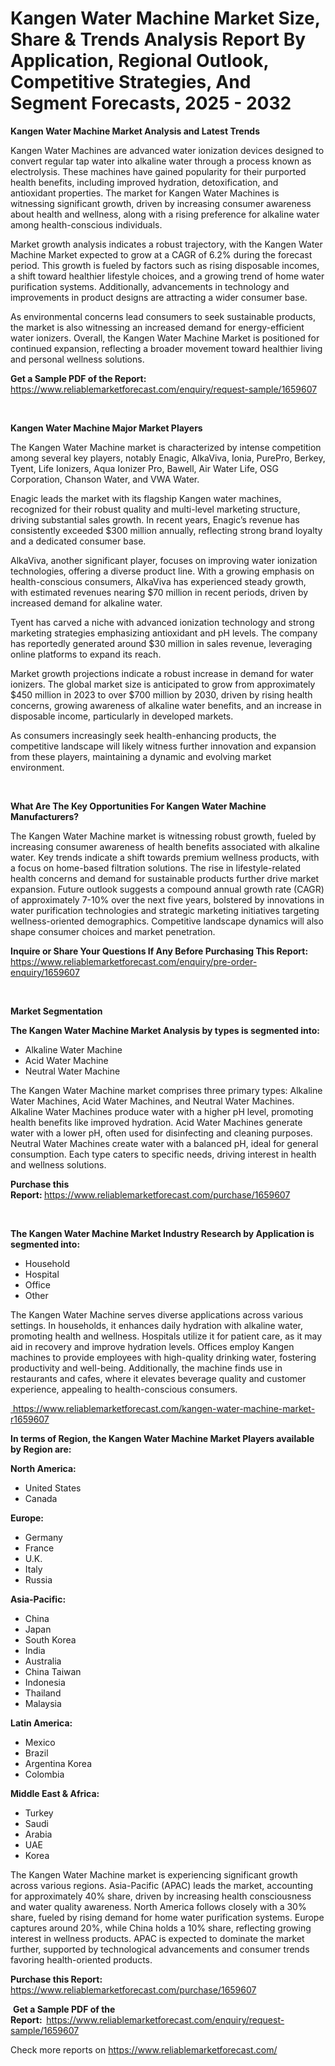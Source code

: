 <p><h1>Kangen Water Machine Market Size, Share & Trends Analysis Report By Application, Regional Outlook, Competitive Strategies, And Segment Forecasts, 2025 - 2032</h1></p><p><strong>Kangen Water Machine Market Analysis and Latest Trends</strong></p>
<p><p>Kangen Water Machines are advanced water ionization devices designed to convert regular tap water into alkaline water through a process known as electrolysis. These machines have gained popularity for their purported health benefits, including improved hydration, detoxification, and antioxidant properties. The market for Kangen Water Machines is witnessing significant growth, driven by increasing consumer awareness about health and wellness, along with a rising preference for alkaline water among health-conscious individuals.</p><p>Market growth analysis indicates a robust trajectory, with the Kangen Water Machine Market expected to grow at a CAGR of 6.2% during the forecast period. This growth is fueled by factors such as rising disposable incomes, a shift toward healthier lifestyle choices, and a growing trend of home water purification systems. Additionally, advancements in technology and improvements in product designs are attracting a wider consumer base. </p><p>As environmental concerns lead consumers to seek sustainable products, the market is also witnessing an increased demand for energy-efficient water ionizers. Overall, the Kangen Water Machine Market is positioned for continued expansion, reflecting a broader movement toward healthier living and personal wellness solutions.</p></p>
<p><strong>Get a Sample PDF of the Report:&nbsp;</strong> <a href="https://www.reliablemarketforecast.com/enquiry/request-sample/1659607?utm_campaign=2260&utm_medium=2&utm_source=Github&utm_content=ia&utm_term=06022025&utm_id=kangen-water-machine">https://www.reliablemarketforecast.com/enquiry/request-sample/1659607</a></p>
<p>&nbsp;</p>
<p><strong>Kangen Water Machine Major Market Players</strong></p>
<p><p>The Kangen Water Machine market is characterized by intense competition among several key players, notably Enagic, AlkaViva, Ionia, PurePro, Berkey, Tyent, Life Ionizers, Aqua Ionizer Pro, Bawell, Air Water Life, OSG Corporation, Chanson Water, and VWA Water. </p><p>Enagic leads the market with its flagship Kangen water machines, recognized for their robust quality and multi-level marketing structure, driving substantial sales growth. In recent years, Enagic’s revenue has consistently exceeded $300 million annually, reflecting strong brand loyalty and a dedicated consumer base.</p><p>AlkaViva, another significant player, focuses on improving water ionization technologies, offering a diverse product line. With a growing emphasis on health-conscious consumers, AlkaViva has experienced steady growth, with estimated revenues nearing $70 million in recent periods, driven by increased demand for alkaline water.</p><p>Tyent has carved a niche with advanced ionization technology and strong marketing strategies emphasizing antioxidant and pH levels. The company has reportedly generated around $30 million in sales revenue, leveraging online platforms to expand its reach.</p><p>Market growth projections indicate a robust increase in demand for water ionizers. The global market size is anticipated to grow from approximately $450 million in 2023 to over $700 million by 2030, driven by rising health concerns, growing awareness of alkaline water benefits, and an increase in disposable income, particularly in developed markets.</p><p>As consumers increasingly seek health-enhancing products, the competitive landscape will likely witness further innovation and expansion from these players, maintaining a dynamic and evolving market environment.</p></p>
<p>&nbsp;</p>
<p><strong>What Are The Key Opportunities For Kangen Water Machine Manufacturers?</strong></p>
<p><p>The Kangen Water Machine market is witnessing robust growth, fueled by increasing consumer awareness of health benefits associated with alkaline water. Key trends indicate a shift towards premium wellness products, with a focus on home-based filtration solutions. The rise in lifestyle-related health concerns and demand for sustainable products further drive market expansion. Future outlook suggests a compound annual growth rate (CAGR) of approximately 7-10% over the next five years, bolstered by innovations in water purification technologies and strategic marketing initiatives targeting wellness-oriented demographics. Competitive landscape dynamics will also shape consumer choices and market penetration.</p></p>
<p><strong>Inquire or Share Your Questions If Any Before Purchasing This Report:</strong> <a href="https://www.reliablemarketforecast.com/enquiry/pre-order-enquiry/1659607?utm_campaign=2260&utm_medium=2&utm_source=Github&utm_content=ia&utm_term=06022025&utm_id=kangen-water-machine">https://www.reliablemarketforecast.com/enquiry/pre-order-enquiry/1659607</a></p>
<p>&nbsp;</p>
<p><strong>Market Segmentation</strong></p>
<p><strong>The Kangen Water Machine Market Analysis by types is segmented into:</strong></p>
<p><ul><li>Alkaline Water Machine</li><li>Acid Water Machine</li><li>Neutral Water Machine</li></ul></p>
<p><p>The Kangen Water Machine market comprises three primary types: Alkaline Water Machines, Acid Water Machines, and Neutral Water Machines. Alkaline Water Machines produce water with a higher pH level, promoting health benefits like improved hydration. Acid Water Machines generate water with a lower pH, often used for disinfecting and cleaning purposes. Neutral Water Machines create water with a balanced pH, ideal for general consumption. Each type caters to specific needs, driving interest in health and wellness solutions.</p></p>
<p><strong>Purchase this Report:&nbsp;</strong><a href="https://www.reliablemarketforecast.com/purchase/1659607?utm_campaign=2260&utm_medium=2&utm_source=Github&utm_content=ia&utm_term=06022025&utm_id=kangen-water-machine">https://www.reliablemarketforecast.com/purchase/1659607</a></p>
<p>&nbsp;</p>
<p><strong>The Kangen Water Machine Market Industry Research by Application is segmented into:</strong></p>
<p><ul><li>Household</li><li>Hospital</li><li>Office</li><li>Other</li></ul></p>
<p><p>The Kangen Water Machine serves diverse applications across various settings. In households, it enhances daily hydration with alkaline water, promoting health and wellness. Hospitals utilize it for patient care, as it may aid in recovery and improve hydration levels. Offices employ Kangen machines to provide employees with high-quality drinking water, fostering productivity and well-being. Additionally, the machine finds use in restaurants and cafes, where it elevates beverage quality and customer experience, appealing to health-conscious consumers.</p></p>
<p><a href="https://www.reliablemarketforecast.com/kangen-water-machine-market-r1659607?utm_campaign=2260&utm_medium=2&utm_source=Github&utm_content=ia&utm_term=06022025&utm_id=kangen-water-machine">&nbsp;https://www.reliablemarketforecast.com/kangen-water-machine-market-r1659607</a></p>
<p><strong>In terms of Region, the Kangen Water Machine Market Players available by Region are:</strong></p>
<p>
    <p> <strong> North America: </strong>
        <ul>
            <li>United States</li>
            <li>Canada</li>
        </ul>
        </p> 
    <p> <strong> Europe: </strong>
        <ul>
            <li>Germany</li>
            <li>France</li>
            <li>U.K.</li>
            <li>Italy</li>
            <li>Russia</li>
        </ul>
        </p> 
    <p> <strong> Asia-Pacific: </strong>
        <ul>
            <li>China</li>
            <li>Japan</li>
            <li>South Korea</li>
            <li>India</li>
            <li>Australia</li>
            <li>China Taiwan</li>
            <li>Indonesia</li>
            <li>Thailand</li>
            <li>Malaysia</li>
        </ul>
        </p> 
    <p> <strong> Latin America: </strong>
        <ul>
            <li>Mexico</li>
            <li>Brazil</li>
            <li>Argentina Korea</li>
            <li>Colombia</li>
        </ul>
        </p> 
    <p> <strong> Middle East & Africa: </strong>
        <ul>
            <li>Turkey</li>
            <li>Saudi</li>
            <li>Arabia</li>
            <li>UAE</li>
            <li>Korea</li>
        </ul>
    </p>
    </p>
<p><p>The Kangen Water Machine market is experiencing significant growth across various regions. Asia-Pacific (APAC) leads the market, accounting for approximately 40% share, driven by increasing health consciousness and water quality awareness. North America follows closely with a 30% share, fueled by rising demand for home water purification systems. Europe captures around 20%, while China holds a 10% share, reflecting growing interest in wellness products. APAC is expected to dominate the market further, supported by technological advancements and consumer trends favoring health-oriented products.</p></p>
<p><strong>Purchase this Report: </strong><a href="https://www.reliablemarketforecast.com/purchase/1659607?utm_campaign=2260&utm_medium=2&utm_source=Github&utm_content=ia&utm_term=06022025&utm_id=kangen-water-machine">https://www.reliablemarketforecast.com/purchase/1659607</a></p>
<p>&nbsp;<strong>Get a Sample PDF of the Report:&nbsp;&nbsp;</strong><a href="https://www.reliablemarketforecast.com/enquiry/request-sample/1659607?utm_campaign=2260&utm_medium=2&utm_source=Github&utm_content=ia&utm_term=06022025&utm_id=kangen-water-machine">https://www.reliablemarketforecast.com/enquiry/request-sample/1659607</a></p>
<p><strong></strong></p>
<p>Check more reports on <a href="https://www.reliablemarketforecast.com/?utm_campaign=2260&utm_medium=2&utm_source=Github&utm_content=ia&utm_term=06022025&utm_id=kangen-water-machine">https://www.reliablemarketforecast.com/</a></p>